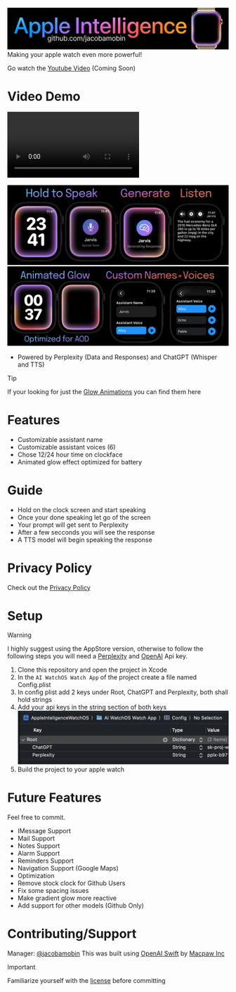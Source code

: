 ![Banner](ReadMe/Header2.png)
Making your apple watch even more powerful!

Go watch the [Youtube Video](https://www.google.com/search?q=coming+soon) (Coming Soon)

# Video Demo

![VideoDemo](ReadMe/Demo.mp4)

![Github1](ReadMe/Github1.png)
![Github2](ReadMe/Github2.png)

- Powered by Perplexity (Data and Responses) and ChatGPT (Whisper and TTS)
> [!Tip]
> If your looking for just the [Glow Animations](https://github.com/jacobamobin/AppleIntelligenceGlowEffect) you can find them here

# Features 
- Customizable assistant name
- Customizable assistant voices (6)
- Chose 12/24 hour time on clockface
- Animated glow effect optimized for battery

# Guide
- Hold on the clock screen and start speaking
- Once your done speaking let go of the screen
- Your prompt will get sent to Perplexity
- After a few secconds you will see the response
- A TTS model will begin speaking the response 

# Privacy Policy
Check out the [Privacy Policy](PRIVACY.md)

# Setup
> [!Warning]
> I highly suggest using the AppStore version, otherwise to follow the following steps you will need a [Perplexity](https://docs.perplexity.ai/home) and [OpenAI](https://platform.openai.com/docs) Api key.
1) Clone this repository and open the project in Xcode
2) In the ```AI WatchOS Watch App``` of the project create a file named Config.plist
3) In config plist add 2 keys under Root, ChatGPT and Perplexity, both shall hold strings
4) Add your api keys in the string section of both keys
![Api Keys](ReadMe/ApiKeys.png)
5) Build the project to your apple watch

# Future Features 
Feel free to commit.
- IMessage Support
- Mail Support
- Notes Support
- Alarm Support
- Reminders Support
- Navigation Support (Google Maps)
- Optimization
- Remove stock clock for Github Users
- Fix some spacing issues
- Make gradient glow more reactive
- Add support for other models (Github Only)

# Contributing/Support
Manager: [@jacobamobin](https://github.com/jacobamobin)
This was built using [OpenAI Swift](https://github.com/MacPaw/OpenAI/issues) by [Macpaw Inc](https://github.com/MacPaw)

> [!Important]
> Familiarize yourself with the [license](LICENSE.md) before committing
